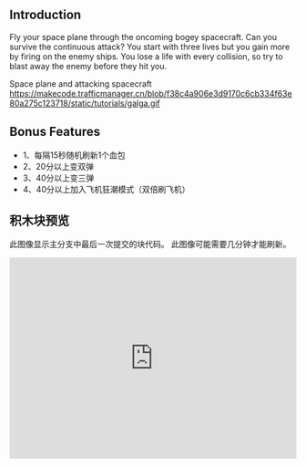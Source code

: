 ## Introduction

Fly your space plane through the oncoming bogey spacecraft. Can you survive the continuous attack? You start with three lives but you gain more by firing on the enemy ships. You lose a life with every collision, so try to blast away the enemy before they hit you.

Space plane and attacking spacecraft
https://makecode.trafficmanager.cn/blob/f38c4a906e3d9170c6cb334f63e80a275c123718/static/tutorials/galga.gif

## Bonus Features
* 1、每隔15秒随机刷新1个血包
* 2、20分以上变双弹
* 3、40分以上变三弹
* 4、40分以上加入飞机狂潮模式（双倍刷飞机）

## 积木块预览

此图像显示主分支中最后一次提交的块代码。
此图像可能需要几分钟才能刷新。

<html><div style="position:relative;height:0;padding-bottom:70%;overflow:hidden;"><iframe style="position:absolute;top:0;left:0;width:100%;height:100%;" src="https://arcade.makecode.com/#pub:_gP0Y0MFe3aA1" frameborder="0" sandbox="allow-popups allow-forms allow-scripts allow-same-origin"></iframe></div></html>
